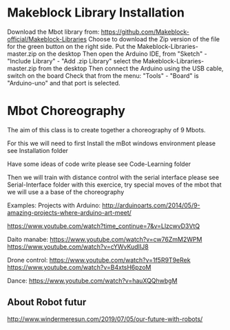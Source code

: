 # Makeblock Library Installation

  Download the Mbot library from: https://github.com/Makeblock-official/Makeblock-Libraries Choose to download the Zip version of the file for the green button on the right side. Put the Makeblock-Libraries-master.zip on the desktop
  Then open the Arduino IDE, from "Sketch" - "Include Library" - "Add .zip Library" select the Makeblock-Libraries-master.zip from the desktop
  Then connect the Arduino using the USB cable, switch on the board
  Check that from the menu: "Tools" - "Board" is "Arduino-uno" and that port is selected.

# Mbot Choreography

The aim of this class is to create together a choreography of 9 Mbots.

For this we will need to first Install the mBot windows environment
please see Installation folder

Have some ideas of code write
please see Code-Learning folder

Then we will train with distance control with the serial interface 
please see Serial-Interface folder
with this exercice, try special moves of the mbot that we will use a a base of the choreography

Examples:
Projects with Arduino:
http://arduinoarts.com/2014/05/9-amazing-projects-where-arduino-art-meet/

https://www.youtube.com/watch?time_continue=7&v=LlzcwvD3VtQ

Daito manabe:
https://www.youtube.com/watch?v=cw76ZmM2WPM
https://www.youtube.com/watch?v=cYWvKudIIJ8

Drone control:
https://www.youtube.com/watch?v=1f5R9T9eRek
https://www.youtube.com/watch?v=B4xtsH6pzoM

Dance:
https://www.youtube.com/watch?v=hauXQQhwbgM


## About Robot futur
http://www.windermeresun.com/2019/07/05/our-future-with-robots/
